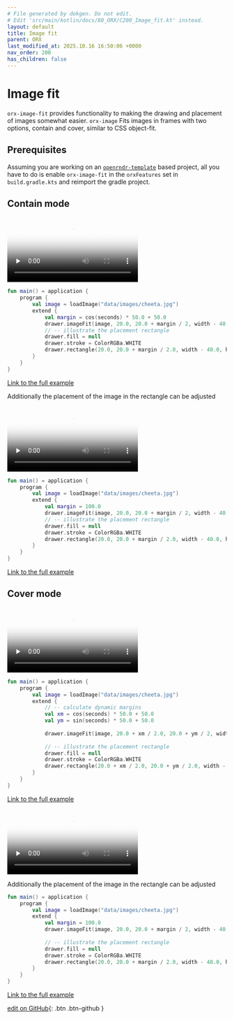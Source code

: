 ```yaml
---
# File generated by dokgen. Do not edit. 
# Edit 'src/main/kotlin/docs/80_ORX/C200_Image_fit.kt' instead.
layout: default
title: Image fit
parent: ORX
last_modified_at: 2025.10.16 16:50:06 +0000
nav_order: 200
has_children: false
---
```

 
# Image fit

`orx-image-fit` provides functionality to making the drawing and 
placement of images somewhat easier. 
`orx-image` Fits images in frames with two options, contain and cover, 
similar to CSS object-fit.

## Prerequisites

Assuming you are working on an 
[`openrndr-template`](https://github.com/openrndr/openrndr-template) based
project, all you have to do is enable `orx-image-fit` in the `orxFeatures`
set in `build.gradle.kts` and reimport the gradle project.

## Contain mode 
 
<video controls preload="none" loop poster="../media/image-fit-001-thumb.jpg">
    <source src="../media/image-fit-001.mp4" type="video/mp4">
</video>
 
 
```kotlin
fun main() = application {
    program {
        val image = loadImage("data/images/cheeta.jpg")
        extend {
            val margin = cos(seconds) * 50.0 + 50.0
            drawer.imageFit(image, 20.0, 20.0 + margin / 2, width - 40.0, height - 40.0 - margin, fitMethod = FitMethod.Contain)
            // -- illustrate the placement rectangle
            drawer.fill = null
            drawer.stroke = ColorRGBa.WHITE
            drawer.rectangle(20.0, 20.0 + margin / 2.0, width - 40.0, height - 40.0 - margin)
        }
    }
}
``` 
 
[Link to the full example](https://github.com/openrndr/openrndr-examples/blob/master/src/main/kotlin/examples/80_ORX/C200_Image_fit000.kt) 
 
Additionally the placement of the image in the rectangle can be adjusted 
 
<video controls preload="none" loop poster="../media/image-fit-002-thumb.jpg">
    <source src="../media/image-fit-002.mp4" type="video/mp4">
</video>
 
 
```kotlin
fun main() = application {
    program {
        val image = loadImage("data/images/cheeta.jpg")
        extend {
            val margin = 100.0
            drawer.imageFit(image, 20.0, 20.0 + margin / 2, width - 40.0, height - 40.0 - margin, horizontalPosition = cos(seconds) * 1.0, fitMethod = FitMethod.Contain)
            // -- illustrate the placement rectangle
            drawer.fill = null
            drawer.stroke = ColorRGBa.WHITE
            drawer.rectangle(20.0, 20.0 + margin / 2.0, width - 40.0, height - 40.0 - margin)
        }
    }
}
``` 
 
[Link to the full example](https://github.com/openrndr/openrndr-examples/blob/master/src/main/kotlin/examples/80_ORX/C200_Image_fit001.kt) 
 
## Cover mode 
 
<video controls preload="none" loop poster="../media/image-fit-101-thumb.jpg">
    <source src="../media/image-fit-101.mp4" type="video/mp4">
</video>
 
 
```kotlin
fun main() = application {
    program {
        val image = loadImage("data/images/cheeta.jpg")
        extend {
            // -- calculate dynamic margins
            val xm = cos(seconds) * 50.0 + 50.0
            val ym = sin(seconds) * 50.0 + 50.0
            
            drawer.imageFit(image, 20.0 + xm / 2.0, 20.0 + ym / 2, width - 40.0 - xm, height - 40.0 - ym)
            
            // -- illustrate the placement rectangle
            drawer.fill = null
            drawer.stroke = ColorRGBa.WHITE
            drawer.rectangle(20.0 + xm / 2.0, 20.0 + ym / 2.0, width - 40.0 - xm, height - 40.0 - ym)
        }
    }
}
``` 
 
[Link to the full example](https://github.com/openrndr/openrndr-examples/blob/master/src/main/kotlin/examples/80_ORX/C200_Image_fit002.kt) 
 
<video controls preload="none" loop poster="../media/image-fit-102-thumb.jpg">
    <source src="../media/image-fit-102.mp4" type="video/mp4">
</video>
 
 
Additionally the placement of the image in the rectangle can be adjusted 
 
```kotlin
fun main() = application {
    program {
        val image = loadImage("data/images/cheeta.jpg")
        extend {
            val margin = 100.0
            drawer.imageFit(image, 20.0, 20.0 + margin / 2, width - 40.0, height - 40.0 - margin, verticalPosition = cos(seconds) * 1.0)
            
            // -- illustrate the placement rectangle
            drawer.fill = null
            drawer.stroke = ColorRGBa.WHITE
            drawer.rectangle(20.0, 20.0 + margin / 2.0, width - 40.0, height - 40.0 - margin)
        }
    }
}
``` 
 
[Link to the full example](https://github.com/openrndr/openrndr-examples/blob/master/src/main/kotlin/examples/80_ORX/C200_Image_fit003.kt) 

[edit on GitHub](https://github.com/openrndr/openrndr-guide/blob/main/src/main/kotlin/docs/80_ORX/C200_Image_fit.kt){: .btn .btn-github }